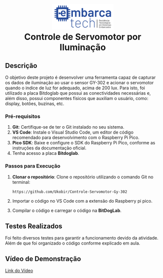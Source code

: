 ﻿# 

<h1 align="center">
  <br>
    <img width="200px" src="https://github.com/Ukobir/pwmControl/blob/main/imagens/logo.png">
  <br>
    Controle de Servomotor por Iluminação
  <br>
</h1>

## Descrição

O objetivo deste projeto é desenvolver uma ferramenta capaz de capturar os dados de iluminação ao usar o sensor GY-302 e acionar o servomotor quando o indice de luz for adequado, acima de 200 lux. Para isto, foi utilizado a placa Bitdoglab que possui as conectividades necessárias e, além disso, possui componentes físicos que auxiliam o usuário, como: display, botões, buzinas, etc.

### Pré-requisitos

1. **Git**: Certifique-se de ter o Git instalado no seu sistema. 
2. **VS Code**: Instale o Visual Studio Code, um editor de código recomendado para desenvolvimento com o Raspberry Pi Pico.
3. **Pico SDK**: Baixe e configure o SDK do Raspberry Pi Pico, conforme as instruções da documentação oficial.
4. Tenha acesso a placa **Bitdoglab**.

### Passos para Execução

1. **Clonar o repositório**: Clone o repositório utilizando o comando Git no terminal:
   
   ```bash
   https://github.com/Ukobir/Controle-Servomotor-Gy-302
   ```
2. Importar o código no VS Code com a extensão do Raspberry pi pico.
3. Compilar o código e carregar o código na **BitDogLab**.



## Testes Realizados
Foi feito diversos testes para garantir a funcionamento devido da atividade. Além de que foi organizado o código conforme explicado em aula.

## Vídeo de Demonstração
[Link do Vídeo](https://drive.google.com/file/d/1mzyJ4G52h0fkXQPf_OVL8cpS8XzI0cUQ/view?usp=sharing)


